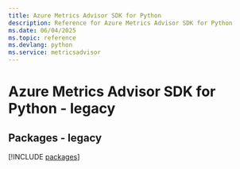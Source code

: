 ```yaml
---
title: Azure Metrics Advisor SDK for Python
description: Reference for Azure Metrics Advisor SDK for Python
ms.date: 06/04/2025
ms.topic: reference
ms.devlang: python
ms.service: metricsadvisor
---
```

# Azure Metrics Advisor SDK for Python - legacy
## Packages - legacy
[!INCLUDE [packages](metrics-advisor-index.md)]